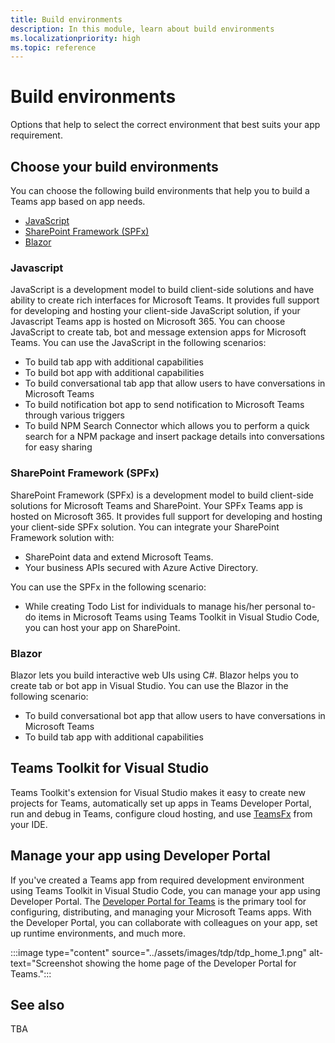 ```yaml
---
title: Build environments
description: In this module, learn about build environments
ms.localizationpriority: high
ms.topic: reference
---
```

# Build environments

Options that help to select the correct environment that best suits your app requirement.

## Choose your build environments

You can choose the following build environments that help you to build a Teams app based on app needs.

* [JavaScript](#javascript)
* [SharePoint Framework (SPFx)](#sharepoint-framework-spfx)
* [Blazor](#blazor)

### Javascript

JavaScript is a development model to build client-side solutions and have ability to create rich interfaces for Microsoft Teams. It provides full support for developing and hosting your client-side JavaScript solution, if your Javascript Teams app is hosted on Microsoft 365. You can choose JavaScript to create tab, bot and message extension apps for Microsoft Teams. You can use the JavaScript in the following scenarios:

* To build tab app with additional capabilities
* To build bot app with additional capabilities
* To build conversational tab app that allow users to have conversations in Microsoft Teams
* To build notification bot app to send notification to Microsoft Teams through various triggers
* To build NPM Search Connector which allows you to perform a quick search for a NPM package and insert package details into conversations for easy sharing

### SharePoint Framework (SPFx)

SharePoint Framework (SPFx) is a development model to build client-side solutions for Microsoft Teams and SharePoint. Your SPFx Teams app is hosted on Microsoft 365. It provides full support for developing and hosting your client-side SPFx solution. You can integrate your SharePoint Framework solution with:

* SharePoint data and extend Microsoft Teams.
* Your business APIs secured with Azure Active Directory.

You can use the SPFx in the following scenario:

* While creating Todo List for individuals to manage his/her personal to-do items in Microsoft Teams using Teams Toolkit in Visual Studio Code, you can host your app on SharePoint.

### Blazor

Blazor lets you build interactive web UIs using C#. Blazor helps you to create tab or bot app in Visual Studio. You can use the Blazor in the following scenario:

* To build conversational bot app that allow users to have conversations in Microsoft Teams
* To build tab app with additional capabilities

## Teams Toolkit for Visual Studio

Teams Toolkit's extension for Visual Studio makes it easy to create new projects for Teams, automatically set up apps in Teams Developer Portal, run and debug in Teams, configure cloud hosting, and use [TeamsFx](https://github.com/OfficeDev/teamsfx) from your IDE.

## Manage your app using Developer Portal

If you've created a Teams app from required development environment using Teams Toolkit in Visual Studio Code, you can manage your app using Developer Portal. The <a href="https://dev.teams.microsoft.com" target="_blank">Developer Portal for Teams</a> is the primary tool for configuring, distributing, and managing your Microsoft Teams apps. With the Developer Portal, you can collaborate with colleagues on your app, set up runtime environments, and much more.

:::image type="content" source="../assets/images/tdp/tdp_home_1.png" alt-text="Screenshot showing the home page of the Developer Portal for Teams.":::

## See also

TBA
